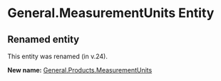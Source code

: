 # General.MeasurementUnits Entity

## Renamed entity

This entity was renamed (in v.24).

**New name:** [General.Products.MeasurementUnits](General.Products.MeasurementUnits.md)
